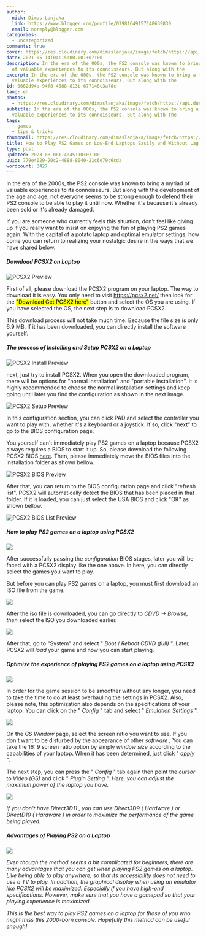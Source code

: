 ```yaml
---
author:
  nick: Dimas Lanjaka
  link: https://www.blogger.com/profile/07981649157148639830
  email: noreply@blogger.com
categories:
  - uncategorized
comments: true
cover: https://res.cloudinary.com/dimaslanjaka/image/fetch/https://api.duniagames.co.id/api/content/upload/file/14053741101592474239.jpg
date: 2021-05-14T04:15:00.001+07:00
description: In the era of the 000s, the PS2 console was known to bring a myriad
  of valuable experiences to its connoisseurs. But along with the
excerpt: In the era of the 000s, the PS2 console was known to bring a myriad of
  valuable experiences to its connoisseurs. But along with the
id: 0662d94a-94f8-4888-813b-677148c3a78c
lang: en
photos:
  - https://res.cloudinary.com/dimaslanjaka/image/fetch/https://api.duniagames.co.id/api/content/upload/file/14053741101592474239.jpg
subtitle: In the era of the 000s, the PS2 console was known to bring a myriad of
  valuable experiences to its connoisseurs. But along with the
tags:
  - games
  - tips & tricks
thumbnail: https://res.cloudinary.com/dimaslanjaka/image/fetch/https://api.duniagames.co.id/api/content/upload/file/14053741101592474239.jpg
title: How to Play PS2 Games on Low-End Laptops Easily and Without Lag
type: post
updated: 2023-08-08T14:45:10+07:00
uuid: 779e4029-20c2-4888-8040-21c6e79c6cda
wordcount: 3427
---
```


<p>  In the era of the 2000s, the PS2 console was known to bring a myriad of valuable experiences to its connoisseurs. But along with the development of the age and age, not everyone seems to be strong enough to defend their PS2 console to be able to play it until now. Whether it's because it's already been sold or it's already damaged. </p><p>  If you are someone who currently feels this situation, don't feel like giving up if you really want to insist on enjoying the fun of playing PS2 games again. With the capital of a potato laptop and optimal emulator settings, how come you can return to realizing your nostalgic desire in the ways that we have shared below. </p> <div>  <h5>Download PCSX2 on Laptop</h5>  <img src="https://res.cloudinary.com/dimaslanjaka/image/fetch/https://api.duniagames.co.id/api/content/upload/file/14053741101592474239.jpg" alt="PCSX2 Preview">   <p>First of all, please download the PCSX2 program on your laptop. The way to download it is easy. You only need to visit <a href="https://pcsx2.net/" rel="noopener noreferer nofollow" target="_blank">https://pcsx2.net/</a> then look for the <mark>"Download Get PCSX2 here"</mark> button and select the OS you are using. If you have selected the OS, the next step is to download PCSX2.</p>   <p>This download process will not take much time. Because the file size is only 6.9 MB. If it has been downloaded, you can directly install the software yourself.</p></div> <div>  <h5>The process of Installing and Setup PCSX2 on a Laptop</h5>  <img src="https://res.cloudinary.com/dimaslanjaka/image/fetch/https://api.duniagames.co.id/api/content/upload/file/3749947291592474253.jpg" alt="PCSX2 Install Preview">  <p>next, just try to install PCSX2. When you open the downloaded program, there will be options for "normal installation" and "portable installation". It is highly recommended to choose the normal installation settings and keep going until later you find the configuration as shown in the next image.</p>  <img src="https://res.cloudinary.com/dimaslanjaka/image/fetch/https://api.duniagames.co.id/api/content/upload/file/1164241131592474280.jpg" alt="PCSX2 Setup Preview">  <p>In this configuration section, you can click PAD and select the controller you want to play with, whether it's a keyboard or a joystick. If so, click "next" to go to the BIOS configuration page.</p>  <p>You yourself can't immediately play PS2 games on a laptop because PCSX2 always requires a BIOS to start it up. So, please download the following PCSX2 BIOS <a href="https://pcsx2.net/download/releases/tools/search.html" rel="noopener noreferer nofollow" target="_blank">here</a>. Then, please immediately move the BIOS files into the installation folder as shown bellow.</p>  <img src="https://res.cloudinary.com/dimaslanjaka/image/fetch/https://api.duniagames.co.id/api/content/upload/file/1380203461592474354.jpg" alt="PCSX2 BIOS Preview">  <p>After that, you can return to the BIOS configuration page and click "refresh list". PCSX2 will automatically detect the BIOS that has been placed in that folder. If it is loaded, you can just select the USA BIOS and click "OK" as shown bellow.</p>  <img src="https://res.cloudinary.com/dimaslanjaka/image/fetch/https://api.duniagames.co.id/api/content/upload/file/10807827161592474366.jpg" alt="PCSX2 BIOS List Preview"></div> <div>  <h5>    How to play PS2 games on a laptop using PCSX2   </h5>  <p>    <img src="https://res.cloudinary.com/dimaslanjaka/image/fetch/https://api.duniagames.co.id/api/content/upload/file/7459620581592474385.jpg">  </p>  <p>    After successfully passing the <em> configuration </em> BIOS stages, later you will be faced with a PCSX2 display like the one above. In here, you can directly select the games you want to play.   </p>  <p>    But before you can play PS2 games on a laptop, you must first download an ISO file from the game.   </p>  <p>    <img src="https://res.cloudinary.com/dimaslanjaka/image/fetch/https://api.duniagames.co.id/api/content/upload/file/17032667731592474404.jpg">  </p>  <p>    After the iso file is downloaded, you can go directly to <em> CDVD -&gt; Browse, then </em> select the ISO you downloaded earlier.   </p>  <p>    <img src="https://res.cloudinary.com/dimaslanjaka/image/fetch/https://api.duniagames.co.id/api/content/upload/file/16847219011592474420.jpg">  </p>  <p>    After that, go to "System" and select "<em> Boot </em> / <em> Reboot CDVD (full) </em>". Later, PCSX2 will <em> load </em> your game and now you can start playing.   </p></div> <div>  <h5>    Optimize the experience of playing PS2 games on a laptop using PCSX2   </h5>  <p>    <img src="https://res.cloudinary.com/dimaslanjaka/image/fetch/https://api.duniagames.co.id/api/content/upload/file/5565314021592474550.jpg">  </p>  <p>    In order for the game session to be smoother without any longer, you need to take the time to do at least overhauling the settings in PCSX2. Also, please note, this optimization also depends on the specifications of your laptop. You can click on the "<em> Config </em>" tab and select "<em> Emulation </em> <em> Settings </em>".   </p>  <p>    <img src="https://res.cloudinary.com/dimaslanjaka/image/fetch/https://api.duniagames.co.id/api/content/upload/file/5771766571592474579.jpg">  </p>  <p>    On the <em> GS Window </em> page, select the screen ratio you want to use. If you don't want to be disturbed by the appearance of other <em> software </em>,     You can take the 16: 9 screen ratio option by simply <em> window size </em> according to the capabilities of your laptop. When it has been determined, just click "<em> apply </em>".   </p>  <p>    The next step, you can press the "<em> Config </em>" tab again then point the <em> cursor </em> to <em> Video (GS) </em> and click "<em> Plugin Setting <!-- em--> ”. Here, you can adjust the maximum power of the laptop you have.   </em></p><em>  <p>    <img src="https://res.cloudinary.com/dimaslanjaka/image/fetch/https://api.duniagames.co.id/api/content/upload/file/17279726661592475127.jpg">  </p>  <p>    If you don't have <em> Direct3D11 </em>, you can use <em> Direct3D9 </em> (<em> Hardware </em>) or <em> DirectD10 </em> (<em> Hardware <!-- em-->) in order to maximize the performance of the game being played.   </em></p></em></div><em><em> <div>  <h5>    Advantages of Playing PS2 on a Laptop   </h5>  <p>    <img src="https://res.cloudinary.com/dimaslanjaka/image/fetch/https://api.duniagames.co.id/api/content/upload/file/12990842241592475079.png">  </p>  <p>    Even though the method seems a bit complicated for beginners, there are many advantages that you can get when playing PS2 games on a laptop. Like being able to play anywhere, so that its accessibility does not need to use a TV to play. In addition, the graphical display when using an emulator like PCSX2 will be maximized. Especially if you have high-end specifications. However, make sure that you have a gamepad so that your playing experience is maximized.   </p>  <p>    This is the best way to play PS2 games on a laptop for those of you who might miss this 2000-born console. Hopefully this method can be useful enough!   </p></div></em></em>